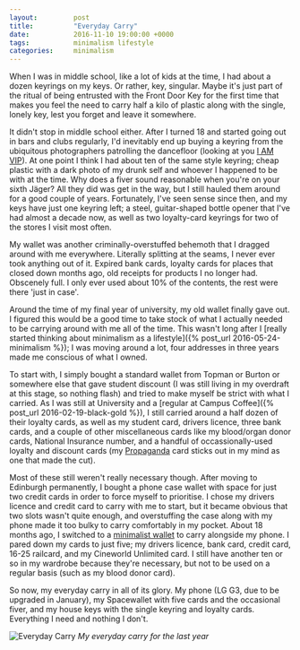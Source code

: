 ```yaml
---
layout:         post
title:          "Everyday Carry"
date:           2016-11-10 19:00:00 +0000
tags:           minimalism lifestyle
categories:     minimalism
---
```


When I was in middle school, like a lot of kids at the time, I had about a dozen keyrings on my keys. Or rather, key, singular. Maybe it's just part of the ritual of being entrusted with the Front Door Key for the first time that makes you feel the need to carry half a kilo of plastic along with the single, lonely key, lest you forget and leave it somewhere.

<!-- Read More -->

It didn't stop in middle school either. After I turned 18 and started going out in bars and clubs regularly, I'd inevitably end up buying a keyring from the ubiquitous photographers patrolling the dancefloor (looking at you [I AM VIP][i-am-vip-newcastle]). At one point I think I had about ten of the same style keyring; cheap plastic with a dark photo of my drunk self and whoever I happened to be with at the time. Why does a fiver sound reasonable when you're on your sixth Jäger? All they did was get in the way, but I still hauled them around for a good couple of years. Fortunately, I've seen sense since then, and my keys have just one keyring left; a steel, guitar-shaped bottle opener that I've had almost a decade now, as well as two loyalty-card keyrings for two of the stores I visit most often.

My wallet was another criminally-overstuffed behemoth that I dragged around with me everywhere. Literally splitting at the seams, I never ever took anything out of it. Expired bank cards, loyalty cards for places that closed down months ago, old receipts for products I no longer had. Obscenely full. I only ever used about 10% of the contents, the rest were there 'just in case'.

Around the time of my final year of university, my old wallet finally gave out. I figured this would be a good time to take stock of what I actually needed to be carrying around with me all of the time. This wasn't long after I [really started thinking about minimalism as a lifestyle]({% post_url 2016-05-24-minimalism %}); I was moving around a lot, four addresses in three years made me conscious of what I owned. 

To start with, I simply bought a standard wallet from Topman or Burton or somewhere else that gave student discount (I was still living in my overdraft at this stage, so nothing flash) and tried to make myself be strict with what I carried. As I was still at University and a [regular at Campus Coffee]({% post_url 2016-02-19-black-gold %}), I still carried around a half dozen of their loyalty cards, as well as my student card, drivers licence, three bank cards, and a couple of other miscellaneous cards like my blood/organ donor cards, National Insurance number, and a handful of occassionally-used loyalty and discount cards (my [Propaganda][propaganda-events] card sticks out in my mind as one that made the cut).

Most of these still weren't really necessary though. After moving to Edinburgh permanently, I bought a phone case wallet with space for just two credit cards in order to force myself to prioritise. I chose my drivers licence and credit card to carry with me to start, but it became obvious that two slots wasn't quite enough, and overstuffing the case along with my phone made it too bulky to carry comfortably in my pocket. About 18 months ago, I switched to a [minimalist wallet][space-wallet-amazon] to carry alongside my phone. I pared down my cards to just five; my drivers licence, bank card, credit card, 16-25 railcard, and my Cineworld Unlimited card. I still have another ten or so in my wardrobe because they're necessary, but not to be used on a regular basis (such as my blood donor card).

So now, my everyday carry in all of its glory. My phone (LG G3, due to be upgraded in January), my Spacewallet with five cards and the occasional fiver, and my house keys with the single keyring and loyalty cards. Everything I need and nothing I don't.

![Everyday Carry]({{site.baseurl}}/assets/img/everyday-carry.jpeg)
*My everyday carry for the last year*

[i-am-vip-newcastle]: https://www.facebook.com/iamvip.newcastle/
[propaganda-events]: http://www.thepropaganda.com/events/
[space-wallet-amazon]: https://www.amazon.co.uk/Small-tiny-practical-wallet-leather/dp/B00VV8S9ZS/